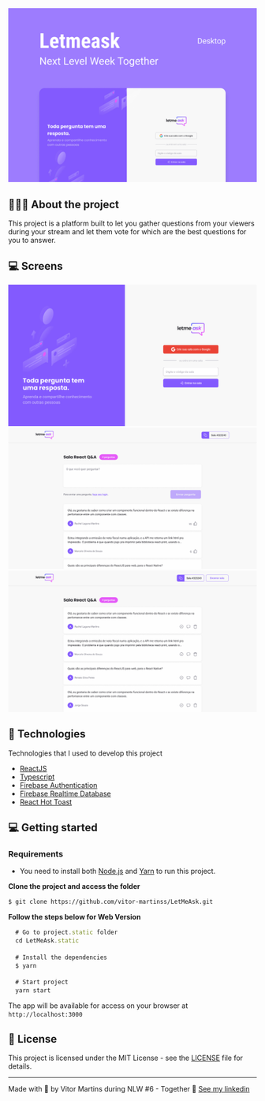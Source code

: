 <img alt="Mockup" src="/readme.assets/cover.jpg">

## 💇🏻‍♂️ About the project

This project is a platform built to let you gather questions from your viewers during your stream and let them vote for which are the best questions for you to answer.

## 💻 Screens

<img alt="Mockup" src="/readme.assets/home.jpg">
<img alt="Mockup" src="/readme.assets/screen1.jpg">
<img alt="Mockup" src="/readme.assets/screen2.jpg">


## 🚀 Technologies

Technologies that I used to develop this project

- [ReactJS](https://reactjs.org/)
- [Typescript](https://www.typescriptlang.org/)
- [Firebase Authentication](https://firebase.google.com/products/auth)
- [Firebase Realtime Database](https://firebase.google.com/products/realtime-database)
- [React Hot Toast](https://react-hot-toast.com/)

## 💻 Getting started


### Requirements

- You need to install both [Node.js](https://nodejs.org/en/download/) and [Yarn](https://yarnpkg.com/) to run this project.

**Clone the project and access the folder**

```bash
$ git clone https://github.com/vitor-martinss/LetMeAsk.git
```

**Follow the steps below for Web Version**

```js
  # Go to project.static folder
  cd LetMeAsk.static 

  # Install the dependencies
  $ yarn

  # Start project
  yarn start
```
The app will be available for access on your browser at `http://localhost:3000`

## 📝 License

This project is licensed under the MIT License - see the [LICENSE](LICENSE) file for details.

---

Made with 💜 by Vitor Martins during NLW #6 - Together 👋 [See my linkedin](https://www.linkedin.com/in/vitor-martinss/)